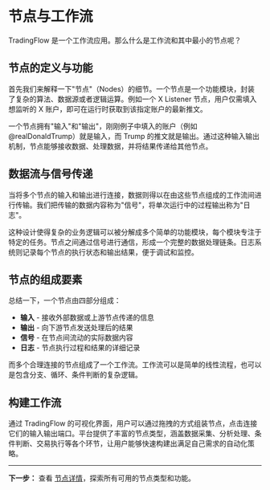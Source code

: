 # 节点与工作流

TradingFlow 是一个工作流应用。那么什么是工作流和其中最小的节点呢？

## 节点的定义与功能

首先我们来解释一下"节点"（Nodes）的细节。一个节点是一个功能模块，封装了复杂的算法、数据源或者逻辑运算。例如一个 X Listener 节点，用户仅需填入想监听的 X 账户，即可在运行时获取到该指定账户的最新推文。

一个节点拥有"输入"和"输出"，刚刚例子中填入的账户（例如 @realDonaldTrump）就是输入，而 Trump 的推文就是输出。通过这种输入输出机制，节点能够接收数据、处理数据，并将结果传递给其他节点。

## 数据流与信号传递

当将多个节点的输入和输出进行连接，数据则得以在由这些节点组成的工作流间进行传输。我们把传输的数据内容称为"信号"，将单次运行中的过程输出称为"日志"。

这种设计使得复杂的业务逻辑可以被分解成多个简单的功能模块，每个模块专注于特定的任务。节点之间通过信号进行通信，形成一个完整的数据处理链条。日志系统则记录每个节点的执行状态和输出结果，便于调试和监控。

## 节点的组成要素

总结一下，一个节点由四部分组成：

- **输入** - 接收外部数据或上游节点传递的信息
- **输出** - 向下游节点发送处理后的结果
- **信号** - 在节点间流动的实际数据内容
- **日志** - 节点执行过程和结果的详细记录

而多个合理连接的节点组成了一个工作流。工作流可以是简单的线性流程，也可以是包含分支、循环、条件判断的复杂逻辑。

## 构建工作流

通过 TradingFlow 的可视化界面，用户可以通过拖拽的方式组装节点，点击连接它们的输入输出端口。平台提供了丰富的节点类型，涵盖数据采集、分析处理、条件判断、交易执行等各个环节，让用户能够快速构建出满足自己需求的自动化策略。

---

**下一步：** 查看 [节点详情](../node-details/index.md)，探索所有可用的节点类型和功能。
